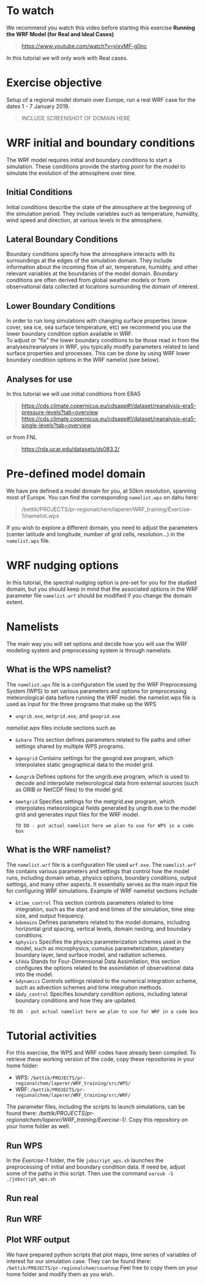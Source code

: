 # To watch
We recommend you watch this video before starting this exercise
**Running the WRF Model (for Real and Ideal Cases)**
> https://www.youtube.com/watch?v=yixvMF-g0nc

In this tutorial we will only work with Real cases.

# Exercise objective 
Setup of a regional model domain over Europe, run a real WRF case for the dates 1 - 7 January 2019.

> INCLUDE SCREENSHOT OF DOMAIN HERE

# WRF initial and boundary conditions 
The WRF model requires initial and boundary conditions to start a simulation. These conditions provide the starting point for the model to simulate the evolution of the atmosphere over time. 

## Initial Conditions
Initial conditions describe the state of the atmosphere at the beginning of the simulation period. They include variables such as temperature, humidity, wind speed and direction, at various levels in the atmosphere. 

## Lateral Boundary Conditions
Boundary conditions specify how the atmosphere interacts with its surroundings at the edges of the simulation domain. They include information about the incoming flow of air, temperature, humidity, and other relevant variables at the boundaries of the model domain. Boundary conditions are often derived from global weather models or from observational data collected at locations surrounding the domain of interest.

## Lower Boundary Conditions
In order to run long simulations with changing surface properties (snow cover, sea ice, sea surface temperature, etc) we recommend you use the lower boundary condition option available in WRF.  
To adjust or "fix" the lower boundary conditions to be those read in from the analyses/reanalyses in WRF, you typically modify parameters related to land surface properties and processes. This can be done by using WRF lower boundary condition options in the WRF namelist (see below).

## Analyses for use 
In this tutorial we will use initial conditions from ERA5 
> https://cds.climate.copernicus.eu/cdsapp#!/dataset/reanalysis-era5-pressure-levels?tab=overview
> https://cds.climate.copernicus.eu/cdsapp#!/dataset/reanalysis-era5-single-levels?tab=overview

or from FNL
> https://rda.ucar.edu/datasets/ds083.2/


# Pre-defined model domain
We have pre defined a model domain for you, at 50km resolution, spanning most of Europe. You can find the corresponding `namelist.wps` on dahu here: 
> /bettik/PROJECTS/pr-regionalchem/laperer/WRF_training/Exercise-1/namelist.wps

If you wish to explore a different domain, you need to adjust the parameters (center latitude and longitude, number of grid cells, resolution...) in the `namelist.wps` file.

# WRF nudging options 


In this tutorial, the spectral nudging option is pre-set for you for the studied domain, but you should keep in mind that the associated options in the WRF parameter file `namelist.wrf` should be modified if you change the domain extent.

# Namelists
The main way you will set options and decide how you will use the WRF modeling system and preprocessing system is through namelists.


## What is the WPS namelist?
The `namelist.wps` file is a configuration file used by the WRF Preprocessing System (WPS) to set various parameters and options for preprocessing meteorological data before running the WRF model. the namelist.wps file is used as input for the three programs that make up the WPS
- `ungrib.exe`, `metgrid.exe`, and `geogrid.exe`

*namelist.wps* files include sections such as

- `&share` This section defines parameters related to file paths and other settings shared by multiple WPS programs.
- `&geogrid` Contains settings for the geogrid.exe program, which interpolates static geographical data to the model grid.
- `&ungrib` Defines options for the ungrib.exe program, which is used to decode and interpolate meteorological data from external sources (such as GRIB or NetCDF files) to the model grid.
- `&metgrid` Specifies settings for the metgrid.exe program, which interpolates meteorological fields generated by ungrib.exe to the model grid and generates input files for the WRF model.

  ```
  TO DO - put actual namelist here we plan to use for WPS in a code box
  ```

## What is the WRF namelist?
The `namelist.wrf` file is a configuration file used `wrf.exe`. The `namelist.wrf` file contains various parameters and settings that control how the model runs, including domain setup, physics options, boundary conditions, output settings, and many other aspects. It essentially serves as the main input file for configuring WRF simulations.  Example of WRF namelist sections include

- `&time_control` This section controls parameters related to time integration, such as the start and end times of the simulation, time step size, and output frequency.
- `&domains` Defines parameters related to the model domains, including horizontal grid spacing, vertical levels, domain nesting, and boundary conditions.
- `&physics` Specifies the physics parameterization schemes used in the model, such as microphysics, cumulus parameterization, planetary boundary layer, land surface model, and radiation schemes.
- `&fdda` Stands for Four-Dimensional Data Assimilation, this section configures the options related to the assimilation of observational data into the model.
- `&dynamics` Controls settings related to the numerical integration scheme, such as advection schemes and time integration methods.
- `&bdy_control` Specifies boundary condition options, including lateral boundary conditions and how they are updated.

 ```
  TO DO - put actual namelist here we plan to use for WRF in a code box
  ```

# Tutorial activities 

For this exercise, the WPS and WRF codes have already been compiled. To retrieve these working version of the code, copy these repositories in your home folder:
- WPS: `/bettik/PROJECTS/pr-regionalchem/laperer/WRF_training/src/WPS/`
- WRF: `/bettik/PROJECTS/pr-regionalchem/laperer/WRF_training/src/WRF/`

The parameter files, including the scripts to launch simulations, can be found there: */bettik/PROJECTS/pr-regionalchem/laperer/WRF_training/Exercise-1/*. Copy this repository on your home folder as well.

## Run WPS

In the *Exercise-1* folder, the file `jobscript_wps.sh` launches the preprocessing of initial and boundary condition data. If need be, adjust some of the paths in this script. Then use the command `oarsub -S ./jobscript_wps.sh`


## Run real



## Run WRF



## Plot WRF output

We have prepared python scripts that plot maps, time series of variables of interest for our simulation case. They can be found there: `/bettik/PROJECTS/pr-regionalchem/couetoup`
Feel free to copy them on your home folder and modify them as you wish.
